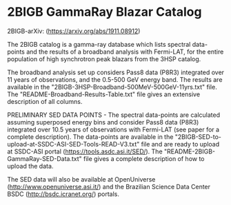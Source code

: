 # 2BIGB GammaRay Blazar Catalog 

2BIGB-arXiv: (https://arxiv.org/abs/1911.08912)

The 2BIGB catalog is a gamma-ray database which lists spectral data-points and the results of a broadband analysis with Fermi-LAT, for the entire population of high synchrotron peak blazars from the 3HSP catalog. 

The broadband analysis set up considers Pass8 data (P8R3) integrated over 11 years of observations, and the 0.5-500 GeV energy band. The results are available in the "2BIGB-3HSP-Broadband-500MeV-500GeV-11yrs.txt" file. The "README-Broadband-Results-Table.txt" file gives an extensive description of all columns.

PRELIMINARY SED DATA POINTS - The spectral data-points are calculated assuming superposed energy bins and consider Pass8 data (P8R3) integrated over 10.5 years of observations with Fermi-LAT (see paper for a complete description). The data-points are available in the "2BIGB-SED-to-upload-at-SSDC-ASI-SED-Tools-READ-V3.txt" file and are ready to upload at SSDC-ASI portal (https://tools.asdc.asi.it/SED/). The "README-2BIGB-GammaRay-SED-Data.txt" file gives a complete description of how to upload the data.

The SED data will also be available at OpenUniverse (http://www.openuniverse.asi.it/) and the Brazilian Science Data Center BSDC (http://bsdc.icranet.org/) portals.
